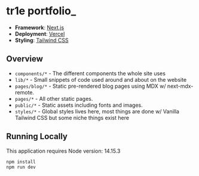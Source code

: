 # tr1e portfolio\_

- **Framework**: [Next.js](https://nextjs.org/)
- **Deployment**: [Vercel](https://vercel.com)
- **Styling**: [Tailwind CSS](https://tailwindcss.com/)

## Overview

- `components/*` - The different components the whole site uses
- `lib/*` - Small snippets of code used around and about on the website
- `pages/blog/*` - Static pre-rendered blog pages using MDX w/ next-mdx-remote.
- `pages/*` - All other static pages.
- `public/*` - Static assets including fonts and images.
- `styles/*` - Global styles lives here, most things are done w/ Vanilla Tailwind CSS but some niche things exist here

## Running Locally 

This application requires Node version: 14.15.3

```bash
npm install
npm run dev
```
